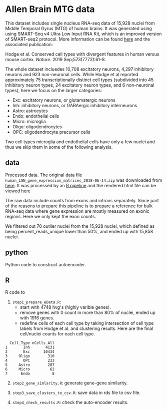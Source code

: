 
# Allen Brain MTG data

This dataset includes single nucleus RNA-seq data of 15,928 nuclei from Middle Temporal Gyrus (MTG) of human brains. It was generated using using SMART-Seq v4 Ultra Low Input RNA Kit, which is an improved version of SMART-seq2 protocol. More information can be found [here](https://celltypes.brain-map.org/rnaseq/human/mtg) and the associated publication: 

Hodge et al. Conserved cell types with divergent features in human versus mouse cortex. *Nature*. 2019 Sep;573(7772):61-8.


The whole dataset incluedes 10,708 excitatory neurons, 4,297 inhibitory neurons and 923 non-neuronal cells. While Hodge et al reported approximately 75 transcriptionally distinct cell types (subdivided into 45 inhibitory 
neuron types, 24 excitatory neuron types, and 6 non-neuronal types), here we focus on the larger categories: 

- Exc: excitatory neurons, or glutamatergic neurons
- Inh: inhibitory neurons, or GABAergic inhibitory interneurons
- Astro: astrocytes
- Endo: endothelial cells
- Micro: microglia
- Oligo: oligodendrocytes
- OPC: oligodendrocyte precursor cells

Two cell types microglia and endothelial cells have only a few nuclei and thus we skip them in some of the following analysis. 

## data

Processed data. The original data file `human_LGN_gene_expression_matrices_2018-06-14.zip` was downloaded from [here](http://celltypes.brain-map.org/api/v2/well_known_file_download/694416667). It was processed by an [R pipeline](https://github.com/Sun-lab/scRNAseq_pipelines/blob/master/MTG/human_MTG.Rmd) and the rendered html file can be viewed [here](https://htmlpreview.github.io/?https://github.com/Sun-lab/scRNAseq_pipelines/blob/master/MTG/human_MTG.html)

The raw data include counts from exons and introns separately. Since part of the reasons to prepare this pipeline is to prepare a reference for bulk RNA-seq data where gene expression are mostly measured on exonic regions. Here we only kept the exon counts.  

We filtered out 70 outlier nuclei from the 15,928 nuclei, which defined as being percent_reads_unique lower than 50%, and ended up with 15,858 nuclei. 


## python

Python code to construct autoencoder.

## R

R code to 

1. `step1_prepare_eData.R`: 
    - start with 4748 hvg's (highly varible genes).
    - remove genes with 0 count in more than 80% of nuclei, ended up with 1916 genes.
    - redefine cells of each cell type by taking intersection of cell type labels from Hodge et al. and clustering results. Here are the final cell/nuclei counts for each cell type. 

```
  Cell_Type nCells_All
1       Inh       4131
2       Exc      10434
3     Oligo        310
4       OPC        233
5     Astro        287
6     Micro         62
7      Endo          8
```


2. `step2_gene_simlarity.R`: generate gene-gene similarity.

3. `step3_save_clusters_to_csv.R`: save data in rds file to csv file. 

4. `step4_check_results.R`: check the auto-encoder results.


